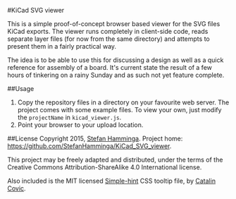 #KiCad SVG viewer

This is a simple proof-of-concept browser based viewer for the SVG files KiCad exports. The viewer runs completely in client-side code, reads separate layer files (for now from the same directory) and attempts to present them in a fairly practical way.

The idea is to be able to use this for discussing a design as well as a quick reference for assembly of a board. It's current state the result of a few hours of tinkering on a rainy Sunday and as such not yet feature complete.

##Usage
1. Copy the repository files in a directory on your favourite web server. The project comes with some example files. To view your own, just modify the `projectName` in `kicad_viewer.js`.
2. Point your browser to your upload location.

##License
Copyright 2015, [Stefan Hamminga](https://prjct.net).
Project home: https://github.com/StefanHamminga/KiCad_SVG_viewer.

This project may be freely adapted and distributed, under the terms of the Creative Commons Attribution-ShareAlike 4.0 International license.

Also included is the MIT licensed [Simple-hint](https://github.com/catc/simple-hint) CSS tooltip file, by [Catalin Covic](https://github.com/catc).

